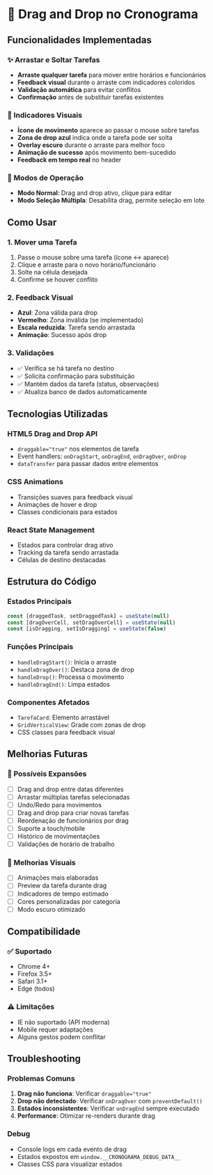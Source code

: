 # 🎯 Drag and Drop no Cronograma

## Funcionalidades Implementadas

### ✨ Arrastar e Soltar Tarefas
- **Arraste qualquer tarefa** para mover entre horários e funcionários
- **Feedback visual** durante o arraste com indicadores coloridos
- **Validação automática** para evitar conflitos
- **Confirmação** antes de substituir tarefas existentes

### 🎨 Indicadores Visuais
- **Ícone de movimento** aparece ao passar o mouse sobre tarefas
- **Zona de drop azul** indica onde a tarefa pode ser solta
- **Overlay escuro** durante o arraste para melhor foco
- **Animação de sucesso** após movimento bem-sucedido
- **Feedback em tempo real** no header

### 🔄 Modos de Operação
- **Modo Normal**: Drag and drop ativo, clique para editar
- **Modo Seleção Múltipla**: Desabilita drag, permite seleção em lote

## Como Usar

### 1. Mover uma Tarefa
1. Passe o mouse sobre uma tarefa (ícone ↔️ aparece)
2. Clique e arraste para o novo horário/funcionário
3. Solte na célula desejada
4. Confirme se houver conflito

### 2. Feedback Visual
- **Azul**: Zona válida para drop
- **Vermelho**: Zona inválida (se implementado)
- **Escala reduzida**: Tarefa sendo arrastada
- **Animação**: Sucesso após drop

### 3. Validações
- ✅ Verifica se há tarefa no destino
- ✅ Solicita confirmação para substituição
- ✅ Mantém dados da tarefa (status, observações)
- ✅ Atualiza banco de dados automaticamente

## Tecnologias Utilizadas

### HTML5 Drag and Drop API
- `draggable="true"` nos elementos de tarefa
- Event handlers: `onDragStart`, `onDragEnd`, `onDragOver`, `onDrop`
- `dataTransfer` para passar dados entre elementos

### CSS Animations
- Transições suaves para feedback visual
- Animações de hover e drop
- Classes condicionais para estados

### React State Management
- Estados para controlar drag ativo
- Tracking da tarefa sendo arrastada
- Células de destino destacadas

## Estrutura do Código

### Estados Principais
```javascript
const [draggedTask, setDraggedTask] = useState(null)
const [dragOverCell, setDragOverCell] = useState(null)
const [isDragging, setIsDragging] = useState(false)
```

### Funções Principais
- `handleDragStart()`: Inicia o arraste
- `handleDragOver()`: Destaca zona de drop
- `handleDrop()`: Processa o movimento
- `handleDragEnd()`: Limpa estados

### Componentes Afetados
- `TarefaCard`: Elemento arrastável
- `GridVerticalView`: Grade com zonas de drop
- CSS classes para feedback visual

## Melhorias Futuras

### 🚀 Possíveis Expansões
- [ ] Drag and drop entre datas diferentes
- [ ] Arrastar múltiplas tarefas selecionadas
- [ ] Undo/Redo para movimentos
- [ ] Drag and drop para criar novas tarefas
- [ ] Reordenação de funcionários por drag
- [ ] Suporte a touch/mobile
- [ ] Histórico de movimentações
- [ ] Validações de horário de trabalho

### 🎨 Melhorias Visuais
- [ ] Animações mais elaboradas
- [ ] Preview da tarefa durante drag
- [ ] Indicadores de tempo estimado
- [ ] Cores personalizadas por categoria
- [ ] Modo escuro otimizado

## Compatibilidade

### ✅ Suportado
- Chrome 4+
- Firefox 3.5+
- Safari 3.1+
- Edge (todos)

### ⚠️ Limitações
- IE não suportado (API moderna)
- Mobile requer adaptações
- Alguns gestos podem conflitar

## Troubleshooting

### Problemas Comuns
1. **Drag não funciona**: Verificar `draggable="true"`
2. **Drop não detectado**: Verificar `onDragOver` com `preventDefault()`
3. **Estados inconsistentes**: Verificar `onDragEnd` sempre executado
4. **Performance**: Otimizar re-renders durante drag

### Debug
- Console logs em cada evento de drag
- Estados expostos em `window.__CRONOGRAMA_DEBUG_DATA__`
- Classes CSS para visualizar estados